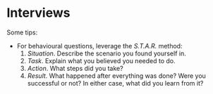 # Interviews

Some tips:

- For behavioural questions, leverage the _S.T.A.R._ method:
  1. _Situation_. Describe the scenario you found yourself in.
  2. _Task_. Explain what you believed you needed to do.
  3. _Action_. What steps did you take?
  4. _Result_. What happened after everything was done? Were you successful or
     not? In either case, what did you learn from it?
